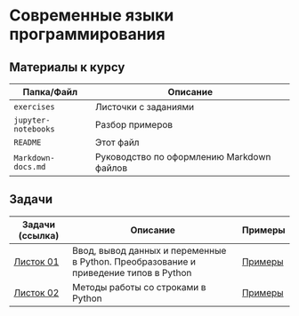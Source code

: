# Современные языки программирования 

## Материалы к курсу

| Папка/Файл |Описание|
|-|-|
|`exercises`|Листочки с заданиями|
|`jupyter-notebooks`|Разбор примеров|
|`README`|Этот файл|
|`Markdown-docs.md`|Руководство по оформлению Markdown файлов|

## Задачи

| Задачи (ссылка) | Описание | Примеры |
|-|-|-|
|[Листок 01](https://github.com/alexanderlata/python-for-beginners/blob/main/exercises/list01-intro.pdf)|Ввод, вывод данных и переменные в Python. Преобразование и приведение типов в Python| [Примеры](https://github.com/alexanderlata/python-for-beginners/blob/main/jupyter-notebooks/example01.ipynb)|
|[Листок 02](https://github.com/alexanderlata/python-for-beginners/blob/main/exercises/list02-string.pdf)|Методы работы со строками в Python| [Примеры](https://github.com/alexanderlata/python-for-beginners/blob/main/jupyter-notebooks/example02.ipynb)|



